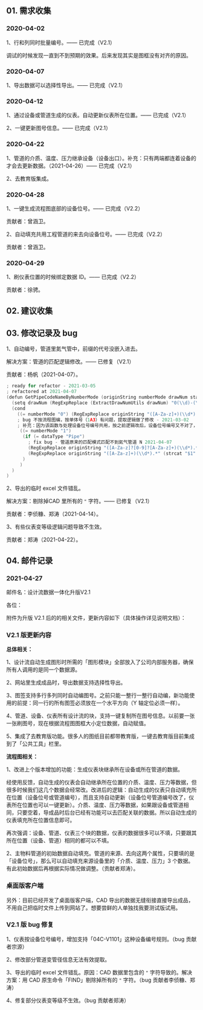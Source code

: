 ## 01. 需求收集

### 2020-04-02

1、行和列同时批量编号。—— 已完成（V2.1）

调试的时候发现一直到不到预期的效果。后来发现其实是图框没有对齐的原因。

### 2020-04-07

1、导出数据可以选择性导出。—— 已完成（V2.1）

### 2020-04-12

1、通过设备或管道生成的仪表。自动更新仪表所在位置。—— 已完成（V2.1）

2、一键更新图号信息。—— 已完成（V2.1）

### 2020-04-22

1、管道的介质、温度、压力继承设备（设备出口）。补充：只有两端都连着设备的才会去更新数据。（2021-04-26）—— 已完成（V2.1）

2、去教育版集成。

### 2020-04-28

1、一键生成流程图底部的设备位号。—— 已完成（V2.2）

贡献者：曾涵卫。

2、自动填充共用工程管道的来去向设备位号。—— 已完成（V2.2）

贡献者：曾涵卫。

### 2020-04-29

1、刷仪表位置的时候绑定数据 ID。—— 已完成（V2.2）

贡献者：徐骋。

## 02. 建议收集

## 03. 修改记录及 bug

1、自动编号，管道里氮气管中，前缀的代号没嵌入进去。

解决方案：管道的匹配逻辑修改。—— 已修复（V2.1）

贡献者：杨帆（2021-04-07）。

```c
; ready for refactor - 2021-03-05
; refactored at 2021-04-07
(defun GetPipeCodeNameByNumberMode (originString numberMode drawNum startNumberString dataType /) 
  (setq drawNum (RegExpReplace (ExtractDrawNumUtils drawNum) "0(\\d)-(\\d*)" (strcat "$1" "$2") nil nil))
  (cond 
    ((= numberMode "0") (RegExpReplace originString "([A-Za-z]+)(\\d*).*" (strcat "$1" startNumberString drawNum "$2") nil nil))
    ; bug 不按流程图编，按单体号（1A3）有问题，提取逻辑做了修改 - 2021-03-02
    ; 补充：因为该函数与处理设备位号编号共用，按之前逻辑改后，设备位号编号又不对了，目前加了分支处理 - 2021-03-05
     ((= numberMode "1") 
      (if (= dataType "Pipe") 
        ; fix bug - 管道原来的匹配模式匹配不到氮气管道 N 2021-04-07
        (RegExpReplace originString "([A-Za-z]?[0-9]?[A-Za-z]+)(\\d*).*" (strcat "$1" startNumberString "$2") nil nil)
        (RegExpReplace originString "([A-Za-z]+)(\\d*).*" (strcat "$1" startNumberString "$2") nil nil)
      )
     )
  ) 
)
```

2、导出的临时 excel 文件错乱。

解决方案：剔除掉CAD 里所有的 `"` 字符。—— 已修复（V2.1）

贡献者：李侦糠、郑涛（2021-04-14）。

3、有些仪表变等级逻辑问题导致不生效。

贡献者：郑涛（2021-04-22）。

## 04. 邮件记录

### 2021-04-27

邮件名：设计流数据一体化升版V2.1

各位：

附件为升版 V2.1 后的的相关文件，更新内容如下（具体操作详见说明文档）：

### V2.1 版更新内容

**总体相关：**

1、设计流自动生成图形时所需的「图形模块」全部放入了公司内部服务器，确保所有人调用的是同一个数据源。

2、网站里生成成品时，导出数据支持选择性导出。

3、图签支持多行多列同时自动编图号。之前只能一整行一整行自动编，新功能使用的前提：同一行的所有图签必须放在一个水平方向（Y 轴定位必须一样）。

4、管道、设备、仪表所有设计流的块，支持一键复制所在图号信息。以前要一张一张刷图号，现在根据流程图图框大小定位数据，自动赋值。

5、集成了去教育版功能。很多人的图纸目前都带教育版，一键去教育版目前集成到了「公共工具」栏里。

**流程图相关：**

1、改进上个版本增加的功能：生成仪表块继承所在设备或所在管道的数据。

经使用反馈，自动生成的仪表会自动继承所在位置的介质、温度、压力等数据，但很多时候我们这几个数据会经常改。改进后的逻辑：自动生成的仪表只自动填充所在位置（设备位号或管道编号），而且支持自动更新（设备位号管道编号改了，仪表所在位置也可以一键更新）。介质、温度、压力等数据，如果跟设备或管道相同，只要空着，导成品时后台已经有功能可以去匹配关联的数据。所以自动生成的仪表填充所在位置信息即可。

再次强调：设备、管道、仪表三个块的数据，仪表的数据很多可以不填，只要跟其所在位置（设备、管道）相同的都可以不填。

2、主物料管道的初始数据自动填充。管道的来源、去向这两个属性，只要填的是「设备位号」，那么可以自动填充来源设备里的「介质、温度、压力」3 个数据。有此初始数据后再根据实际情况做调整。（贡献者郑涛）。

### 桌面版客户端

另外：目前已经开发了桌面版客户端，CAD 导出的数据无缝衔接直接导出成品，不用自己把临时文件上传到网站了。想要尝鲜的人单独找我要测试版试用。

### V2.1 版 bug 修复

1、仪表按设备位号编号，增加支持「04C-V1101」这种设备编号规则。（bug 贡献者宗源）

2、修改部分管道变管径信息无法有效提取。

3、导出的临时 excel 文件错乱。原因：CAD 数据里包含的 `"` 字符导致的。解决方案：用 CAD 原生命令「FIND」剔除掉所有的 `"` 字符。（bug 贡献者李侦糠、郑涛）

4、修复部分仪表变等级不生效。（bug 贡献者郑涛）